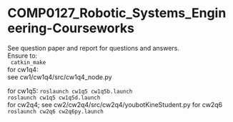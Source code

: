 # COMP0127_Robotic_Systems_Engineering-Courseworks
See question paper and report for questions and answers.  
Ensure to:  
``` catkin_make```  
for cw1q4:  
see cw1/cw1q4/src/cw1q4_node.py   

for cw1q5:
``` roslaunch cw1q5 cw1q5b.launch  ```   
``` roslaunch cw1q5 cw1q5d.launch ```  
for cw2q4; see cw2/cw2q4/src/cw2q4/youbotKineStudent.py
for cw2q6
``` roslaunch cw2q6 cw2q6py.launch ```

